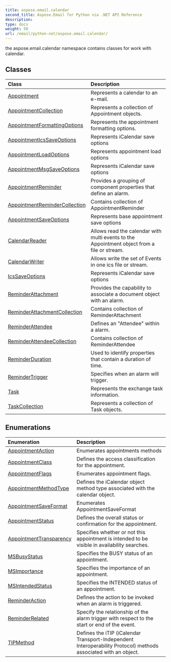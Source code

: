 ```yaml
---
title: aspose.email.calendar
second_title: Aspose.Email for Python via .NET API Reference
description: 
type: docs
weight: 50
url: /email/python-net/aspose.email.calendar/
---
```



the aspose.email.calendar namespace contains classes for work with calendar.

## Classes
| Class | Description |
| :- | :- |
|[Appointment](/email/python-net/aspose.email.calendar/appointment/)|Represents a calendar to an e-mail.|
|[AppointmentCollection](/email/python-net/aspose.email.calendar/appointmentcollection/)|Represents a collection of Appointment objects.|
|[AppointmentFormattingOptions](/email/python-net/aspose.email.calendar/appointmentformattingoptions/)|Represents the appointment formatting options.|
|[AppointmentIcsSaveOptions](/email/python-net/aspose.email.calendar/appointmenticssaveoptions/)|Represents iCalendar save options|
|[AppointmentLoadOptions](/email/python-net/aspose.email.calendar/appointmentloadoptions/)|Represents appointment load options|
|[AppointmentMsgSaveOptions](/email/python-net/aspose.email.calendar/appointmentmsgsaveoptions/)|Represents iCalendar save options|
|[AppointmentReminder](/email/python-net/aspose.email.calendar/appointmentreminder/)|Provides a grouping of component properties that define an alarm.|
|[AppointmentReminderCollection](/email/python-net/aspose.email.calendar/appointmentremindercollection/)|Contains collection of AppointmentReminder|
|[AppointmentSaveOptions](/email/python-net/aspose.email.calendar/appointmentsaveoptions/)|Represents base appointment save options|
|[CalendarReader](/email/python-net/aspose.email.calendar/calendarreader/)|Allows read the calendar with multi events to the Appointment object from a file or stream.|
|[CalendarWriter](/email/python-net/aspose.email.calendar/calendarwriter/)|Allows write the set of Events in one ics file or stream.|
|[IcsSaveOptions](/email/python-net/aspose.email.calendar/icssaveoptions/)|Represents iCalendar save options|
|[ReminderAttachment](/email/python-net/aspose.email.calendar/reminderattachment/)|Provides the capability to associate a document object with an alarm.|
|[ReminderAttachmentCollection](/email/python-net/aspose.email.calendar/reminderattachmentcollection/)|Contains collection of ReminderAttachment|
|[ReminderAttendee](/email/python-net/aspose.email.calendar/reminderattendee/)|Defines an "Attendee" within a alarm.|
|[ReminderAttendeeCollection](/email/python-net/aspose.email.calendar/reminderattendeecollection/)|Contains collection of ReminderAttendee|
|[ReminderDuration](/email/python-net/aspose.email.calendar/reminderduration/)|Used to identify properties that contain a duration of time.|
|[ReminderTrigger](/email/python-net/aspose.email.calendar/remindertrigger/)|Specifies when an alarm will trigger.|
|[Task](/email/python-net/aspose.email.calendar/task/)|Represents the exchange task information.|
|[TaskCollection](/email/python-net/aspose.email.calendar/taskcollection/)|Represents a collection of Task objects.|
## Enumerations
| Enumeration | Description |
| :- | :- |
|[AppointmentAction](/email/python-net/aspose.email.calendar/appointmentaction/)|Enumerates appointments methods|
|[AppointmentClass](/email/python-net/aspose.email.calendar/appointmentclass/)|Defines the access classification for the appointment.|
|[AppointmentFlags](/email/python-net/aspose.email.calendar/appointmentflags/)|Enumerates appointment flags.|
|[AppointmentMethodType](/email/python-net/aspose.email.calendar/appointmentmethodtype/)|Defines the iCalendar object method type associated with the calendar object.|
|[AppointmentSaveFormat](/email/python-net/aspose.email.calendar/appointmentsaveformat/)|Enumerates AppointmentSaveFormat|
|[AppointmentStatus](/email/python-net/aspose.email.calendar/appointmentstatus/)|Defines the overall status or confirmation for the appointment.|
|[AppointmentTransparency](/email/python-net/aspose.email.calendar/appointmenttransparency/)|Specifies whether or not this appointment is intended to be visible in availability searches.|
|[MSBusyStatus](/email/python-net/aspose.email.calendar/msbusystatus/)|Specifies the BUSY status of an appointment.|
|[MSImportance](/email/python-net/aspose.email.calendar/msimportance/)|Specifies the importance of an appointment.|
|[MSIntendedStatus](/email/python-net/aspose.email.calendar/msintendedstatus/)|Specifies the INTENDED status of an appointment.|
|[ReminderAction](/email/python-net/aspose.email.calendar/reminderaction/)|Defines the action to be invoked when an alarm is triggered.|
|[ReminderRelated](/email/python-net/aspose.email.calendar/reminderrelated/)|Specify the relationship of the alarm trigger with respect to the start or end of the event.|
|[TIPMethod](/email/python-net/aspose.email.calendar/tipmethod/)|Defines the iTIP (iCalendar Transport-Independent Interoperability Protocol) methods associated with an object.|
